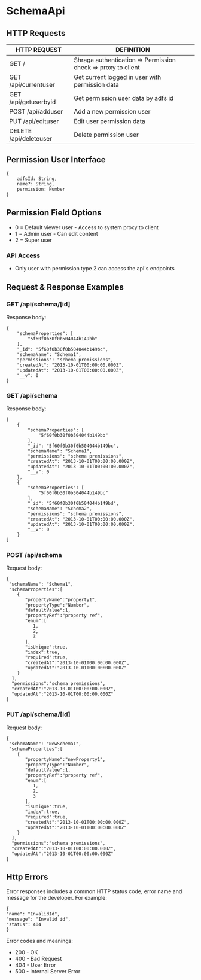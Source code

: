 # SchemaApi

## HTTP Requests

| HTTP REQUEST | DEFINITION            | 
| ----------- | --------------- |
| GET /         | Shraga authentication => Permission check => proxy to client |
| GET /api/currentuser       | Get current logged in user with permission data |
| GET /api/getuserbyid       | Get permission user data by adfs id |
| POST /api/adduser       | Add a new permission user |
| PUT /api/edituser       | Edit user permission data |
| DELETE /api/deleteuser       | Delete permission user |


## Permission User Interface

    {
        adfsId: String,
        name?: String,
        permission: Number
    }

## Permission Field Options

* 0 = Default viewer user - Access to system proxy to client
* 1 = Admin user - Can edit content
* 2 = Super user

### API Access
* Only user with permission type 2 can access the api's endpoints

## Request & Response Examples
  
### GET /api/schema/[id]

Response body:

    {
        "schemaProperties": [
            "5f60f0b30f0b504044b149bb"
        ],
        "_id": "5f60f0b30f0b504044b149bc",
        "schemaName": "Schema1",
        "permissions": "schema premissions",
        "createdAt": "2013-10-01T00:00:00.000Z",
        "updatedAt": "2013-10-01T00:00:00.000Z",
        "__v": 0
    }
    
### GET /api/schema

Response body:

    [
        {
            "schemaProperties": [
                "5f60f0b30f0b504044b149bb"
            ],
            "_id": "5f60f0b30f0b504044b149bc",
            "schemaName": "Schema1",
            "permissions": "schema premissions",
            "createdAt": "2013-10-01T00:00:00.000Z",
            "updatedAt": "2013-10-01T00:00:00.000Z",
            "__v": 0
        },
        {
            "schemaProperties": [
                "5f60f0b30f0b504044b149bc"
            ],
            "_id": "5f60f0b30f0b504044b149bd",
            "schemaName": "Schema2",
            "permissions": "schema premissions",
            "createdAt": "2013-10-01T00:00:00.000Z",
            "updatedAt": "2013-10-01T00:00:00.000Z",
            "__v": 0
        }
    ]
    
### POST /api/schema

Request body:

    {
     "schemaName": "Schema1",
     "schemaProperties":[
        {
           "propertyName":"property1",
           "propertyType":"Number",
           "defaultValue":1,
           "propertyRef":"property ref",
           "enum":[
              1,
              2,
              3
           ],
           "isUnique":true,
           "index":true,
           "required":true,
           "createdAt":"2013-10-01T00:00:00.000Z",
           "updatedAt":"2013-10-01T00:00:00.000Z"
        }
      ],
      "permissions":"schema premissions",
      "createdAt":"2013-10-01T00:00:00.000Z",
      "updatedAt":"2013-10-01T00:00:00.000Z"
    }
    
### PUT /api/schema/[id]

Request body:

    {
     "schemaName": "NewSchema1",
     "schemaProperties":[
        {
           "propertyName":"newProperty1",
           "propertyType":"Number",
           "defaultValue":1,
           "propertyRef":"property ref",
           "enum":[
              1,
              2,
              3
           ],
           "isUnique":true,
           "index":true,
           "required":true,
           "createdAt":"2013-10-01T00:00:00.000Z",
           "updatedAt":"2013-10-01T00:00:00.000Z"
        }
      ],
      "permissions":"schema premissions",
      "createdAt":"2013-10-01T00:00:00.000Z",
      "updatedAt":"2013-10-01T00:00:00.000Z"
    }  
    
## Http Errors

Error responses includes a common HTTP status code, error name and message for the developer. For example:

    {
    "name": "InvalidId",
    "message": "Invalid id",
    "status": 404
    }

Error codes and meanings:
* 200 - OK
* 400 - Bad Request
* 404 - User Error
* 500 - Internal Server Error
